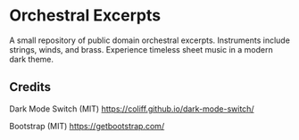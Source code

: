 # Orchestral Excerpts
A small repository of public domain orchestral excerpts. Instruments include strings, winds, and brass. Experience timeless sheet music in a modern dark theme.

## Credits

Dark Mode Switch (MIT)
https://coliff.github.io/dark-mode-switch/

Bootstrap (MIT)
https://getbootstrap.com/
